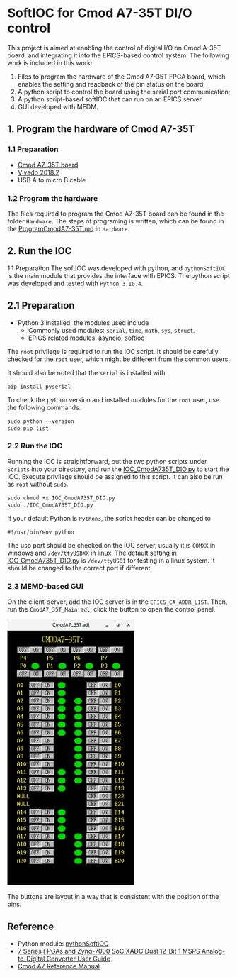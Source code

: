 # SoftIOC for Cmod A7-35T DI/O control
This project is aimed at enabling the control of digital I/O on Cmod A-35T board, 
and integrating it into the EPICS-based control system. The following work is included 
in this work:
1. Files to program the hardware of the Cmod A7-35T FPGA board, which enables the setting and
   readback of the pin status on the board;
2. A python script to control the board using the serial port communication;
3. A python script-based softIOC that can run on an EPICS server.
4. GUI developed with MEDM. 

## 1. Program the hardware of Cmod A7-35T 
### 1.1 Preparation
- [Cmod A7-35T board](https://digilent.com/shop/cmod-a7-35t-breadboardable-artix-7-fpga-module/)
- [Vivado 2018.2](https://www.xilinx.com/support/download/index.html/content/xilinx/en/downloadNav/vivado-design-tools/archive.html)
- USB A to micro B cable
### 1.2 Program the hardware 
The files required to program the Cmod A7-35T board can be found in the folder `Hardware`. 
The steps of programing is written, which can be found in the 
[ProgramCmodA7-35T.md](Hardware/ProgramCmodA7-35T.md) in `Hardware`. 

## 2. Run the IOC
1.1 Preparation
The softIOC was developed with python, and `pythonSoftIOC` is the main module that provides the 
interface with EPICS. The python script was developed and tested with `Python 3.10.4`.
## 2.1 Preparation
- Python 3 installed, the modules used include
  - Commonly used modules: `serial`, `time`, `math`, `sys`, `struct`.
  - EPICS related modules: [asyncio](https://pypi.org/project/asyncio/), [softioc](https://pypi.org/project/softioc/)

The `root` privilege is required to run the IOC script. It should be carefully checked for the 
`root` user, which might be different from the common users. 

It should also be noted that the `serial` is installed with 
```
pip install pyserial
```

To check the python version and installed modules for the `root` user, use the following commands:
```
sudo python --version
sudo pip list
```

### 2.2 Run the IOC
Running the IOC is straightforward, put the two python scripts under `Scripts` into your 
directory, and run the [IOC_CmodA735T_DIO.py](Scripts/IOC_CmodA735T_DIO.py) to start the IOC. 
Execute privilege should be assigned to this script. It can also be run as `root` without `sudo`.
```
sudo chmod +x IOC_CmodA735T_DIO.py
sudo ./IOC_CmodA735T_DIO.py
```
If your default Python is `Python3`, the script header can be changed to 
```
#!/usr/bin/env python
```

The usb port should be checked on the IOC server, usually it is `COMXX` in windows and 
`/dev/ttyUSBXX` in linux. The default setting in [IOC_CmodA735T_DIO.py](Scripts/IOC_CmodA735T_DIO.py) 
is `/dev/ttyUSB1` for testing in a linux system. It should be changed to the correct
port if different.

### 2.3 MEMD-based GUI
On the client-server, add the IOC server is in the `EPICS_CA_ADDR_LIST`. Then, run the 
`CmodA7_35T_Main.adl`, click the button to open the control panel.

<left>
    <img src="Docs/CmodA7-35T.png" height="600"/></left>

The buttons are layout in a way that is consistent with the position of the pins.


## Reference
- Python module: [pythonSoftIOC](https://github.com/dls-controls/pythonSoftIOC)
- [7 Series FPGAs and Zynq-7000 SoC XADC Dual 12-Bit 1 MSPS Analog-to-Digital Converter User Guide](https://docs.xilinx.com/r/en-US/ug480_7Series_XADC/7-Series-FPGAs-and-Zynq-7000-SoC-XADC-Dual-12-Bit-1-MSPS-Analog-to-Digital-Converter-User-Guide-UG480)
- [Cmod A7 Reference Manual](https://digilent.com/reference/_media/cmod_a7/cmod_a7_rm.pdf?_ga=2.9108277.12391635.1668662559-346125063.1666201229)